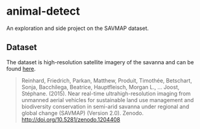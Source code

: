 # animal-detect
An exploration and side project on the SAVMAP dataset.

## Dataset
The dataset is high-resolution satellite imagery of the savanna and can be found [here](https://zenodo.org/record/1204408).

> Reinhard, Friedrich, Parkan, Matthew, Produit, Timothée, Betschart, Sonja, Bacchilega, Beatrice, Hauptfleisch, Morgan L., … Joost, Stéphane. (2015). Near real-time ultrahigh-resolution imaging from unmanned aerial vehicles for sustainable land use management and biodiversity conservation in semi-arid savanna under regional and global change (SAVMAP) (Version 2.0). Zenodo. http://doi.org/10.5281/zenodo.1204408
